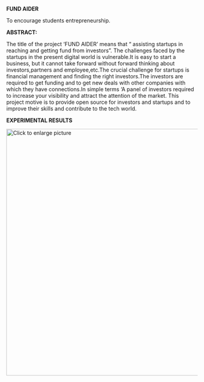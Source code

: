 **FUND AIDER**

To encourage students entrepreneurship.

**ABSTRACT:**

The title of the project ‘FUND AIDER’ means that “ assisting startups in reaching and getting fund from investors”. The challenges 
faced by the startups in the present digital world is vulnerable.It is easy to start a business, but it cannot take forward 
without forward thinking about investors,partners and employee,etc.The crucial challenge for startups is financial management and 
finding the right investors.The investors are required to get funding and to get new deals with other companies with which they 
have connections.In simple terms ‘A panel of investors required to increase your visibility and attract the attention of the market.
This project motive is to provide open source for investors and startups and to improve their skills and contribute to the tech world. 
 
**EXPERIMENTAL RESULTS**

<a href="https://drive.google.com/uc?export=view&id=1L52VVV6OtwjuBX_LPt7G6qLTl5OPHN6Z"><img src="https://drive.google.com/uc?export=view&id=1L52VVV6OtwjuBX_LPt7G6qLTl5OPHN6Z" style="width: 650px; max-width: 100%; height: auto" title="Click to enlarge picture" />
